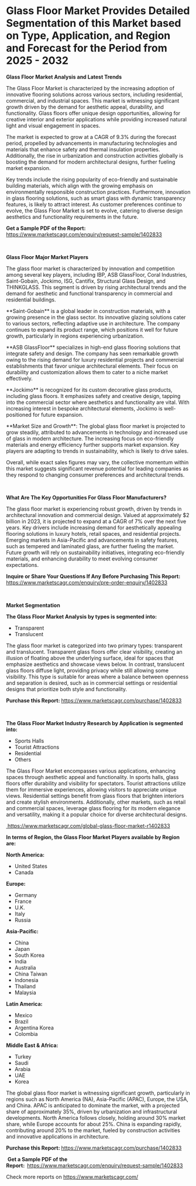 <p><h1>Glass Floor Market Provides Detailed Segmentation of this Market based on Type, Application, and Region and Forecast for the Period from 2025 - 2032</h1></p><p><strong>Glass Floor Market Analysis and Latest Trends</strong></p>
<p><p>The Glass Floor Market is characterized by the increasing adoption of innovative flooring solutions across various sectors, including residential, commercial, and industrial spaces. This market is witnessing significant growth driven by the demand for aesthetic appeal, durability, and functionality. Glass floors offer unique design opportunities, allowing for creative interior and exterior applications while providing increased natural light and visual engagement in spaces.</p><p>The market is expected to grow at a CAGR of 9.3% during the forecast period, propelled by advancements in manufacturing technologies and materials that enhance safety and thermal insulation properties. Additionally, the rise in urbanization and construction activities globally is boosting the demand for modern architectural designs, further fueling market expansion.</p><p>Key trends include the rising popularity of eco-friendly and sustainable building materials, which align with the growing emphasis on environmentally responsible construction practices. Furthermore, innovation in glass flooring solutions, such as smart glass with dynamic transparency features, is likely to attract interest. As customer preferences continue to evolve, the Glass Floor Market is set to evolve, catering to diverse design aesthetics and functionality requirements in the future.</p></p>
<p><strong>Get a Sample PDF of the Report:&nbsp;</strong> <a href="https://www.marketscagr.com/enquiry/request-sample/1402833?utm_campaign=1920&utm_medium=2&utm_source=Github&utm_content=ia&utm_term=12012025&utm_id=glass-floor">https://www.marketscagr.com/enquiry/request-sample/1402833</a></p>
<p>&nbsp;</p>
<p><strong>Glass Floor Major Market Players</strong></p>
<p><p>The glass floor market is characterized by innovation and competition among several key players, including IBP, ASB GlassFloor, Coral Industries, Saint-Gobain, Jockimo, ISG, Cantifix, Structural Glass Design, and THINKGLASS. This segment is driven by rising architectural trends and the demand for aesthetic and functional transparency in commercial and residential buildings.</p><p>**Saint-Gobain** is a global leader in construction materials, with a growing presence in the glass sector. Its innovative glazing solutions cater to various sectors, reflecting adaptive use in architecture. The company continues to expand its product range, which positions it well for future growth, particularly in regions experiencing urbanization.</p><p>**ASB GlassFloor** specializes in high-end glass flooring solutions that integrate safety and design. The company has seen remarkable growth owing to the rising demand for luxury residential projects and commercial establishments that favor unique architectural elements. Their focus on durability and customization allows them to cater to a niche market effectively.</p><p>**Jockimo** is recognized for its custom decorative glass products, including glass floors. It emphasizes safety and creative design, tapping into the commercial sector where aesthetics and functionality are vital. With increasing interest in bespoke architectural elements, Jockimo is well-positioned for future expansion.</p><p>**Market Size and Growth**: The global glass floor market is projected to grow steadily, attributed to advancements in technology and increased use of glass in modern architecture. The increasing focus on eco-friendly materials and energy efficiency further supports market expansion. Key players are adapting to trends in sustainability, which is likely to drive sales.</p><p>Overall, while exact sales figures may vary, the collective momentum within this market suggests significant revenue potential for leading companies as they respond to changing consumer preferences and architectural trends.</p></p>
<p>&nbsp;</p>
<p><strong>What Are The Key Opportunities For Glass Floor Manufacturers?</strong></p>
<p><p>The glass floor market is experiencing robust growth, driven by trends in architectural innovation and commercial design. Valued at approximately $2 billion in 2023, it is projected to expand at a CAGR of 7% over the next five years. Key drivers include increasing demand for aesthetically appealing flooring solutions in luxury hotels, retail spaces, and residential projects. Emerging markets in Asia-Pacific and advancements in safety features, such as tempered and laminated glass, are further fueling the market. Future growth will rely on sustainability initiatives, integrating eco-friendly materials, and enhancing durability to meet evolving consumer expectations.</p></p>
<p><strong>Inquire or Share Your Questions If Any Before Purchasing This Report:</strong> <a href="https://www.marketscagr.com/enquiry/pre-order-enquiry/1402833?utm_campaign=1920&utm_medium=2&utm_source=Github&utm_content=ia&utm_term=12012025&utm_id=glass-floor">https://www.marketscagr.com/enquiry/pre-order-enquiry/1402833</a></p>
<p>&nbsp;</p>
<p><strong>Market Segmentation</strong></p>
<p><strong>The Glass Floor Market Analysis by types is segmented into:</strong></p>
<p><ul><li>Transparent</li><li>Translucent</li></ul></p>
<p><p>The glass floor market is categorized into two primary types: transparent and translucent. Transparent glass floors offer clear visibility, creating an illusion of floating above the underlying surface, ideal for spaces that emphasize aesthetics and showcase views below. In contrast, translucent glass floors diffuse light, providing privacy while still allowing some visibility. This type is suitable for areas where a balance between openness and separation is desired, such as in commercial settings or residential designs that prioritize both style and functionality.</p></p>
<p><strong>Purchase this Report:&nbsp;</strong><a href="https://www.marketscagr.com/purchase/1402833?utm_campaign=1920&utm_medium=2&utm_source=Github&utm_content=ia&utm_term=12012025&utm_id=glass-floor">https://www.marketscagr.com/purchase/1402833</a></p>
<p>&nbsp;</p>
<p><strong>The Glass Floor Market Industry Research by Application is segmented into:</strong></p>
<p><ul><li>Sports Halls</li><li>Tourist Attractions</li><li>Residential</li><li>Others</li></ul></p>
<p><p>The Glass Floor Market encompasses various applications, enhancing spaces through aesthetic appeal and functionality. In sports halls, glass floors offer durability and visibility for spectators. Tourist attractions utilize them for immersive experiences, allowing visitors to appreciate unique views. Residential settings benefit from glass floors that brighten interiors and create stylish environments. Additionally, other markets, such as retail and commercial spaces, leverage glass flooring for its modern elegance and versatility, making it a popular choice for diverse architectural designs.</p></p>
<p><a href="https://www.marketscagr.com/global-glass-floor-market-r1402833?utm_campaign=1920&utm_medium=2&utm_source=Github&utm_content=ia&utm_term=12012025&utm_id=glass-floor">&nbsp;https://www.marketscagr.com/global-glass-floor-market-r1402833</a></p>
<p><strong>In terms of Region, the Glass Floor Market Players available by Region are:</strong></p>
<p>
    <p> <strong> North America: </strong>
        <ul>
            <li>United States</li>
            <li>Canada</li>
        </ul>
        </p> 
    <p> <strong> Europe: </strong>
        <ul>
            <li>Germany</li>
            <li>France</li>
            <li>U.K.</li>
            <li>Italy</li>
            <li>Russia</li>
        </ul>
        </p> 
    <p> <strong> Asia-Pacific: </strong>
        <ul>
            <li>China</li>
            <li>Japan</li>
            <li>South Korea</li>
            <li>India</li>
            <li>Australia</li>
            <li>China Taiwan</li>
            <li>Indonesia</li>
            <li>Thailand</li>
            <li>Malaysia</li>
        </ul>
        </p> 
    <p> <strong> Latin America: </strong>
        <ul>
            <li>Mexico</li>
            <li>Brazil</li>
            <li>Argentina Korea</li>
            <li>Colombia</li>
        </ul>
        </p> 
    <p> <strong> Middle East & Africa: </strong>
        <ul>
            <li>Turkey</li>
            <li>Saudi</li>
            <li>Arabia</li>
            <li>UAE</li>
            <li>Korea</li>
        </ul>
    </p>
    </p>
<p><p>The global glass floor market is witnessing significant growth, particularly in regions such as North America (NA), Asia-Pacific (APAC), Europe, the USA, and China. APAC is anticipated to dominate the market, with a projected share of approximately 35%, driven by urbanization and infrastructural developments. North America follows closely, holding around 30% market share, while Europe accounts for about 25%. China is expanding rapidly, contributing around 20% to the market, fueled by construction activities and innovative applications in architecture.</p></p>
<p><strong>Purchase this Report: </strong><a href="https://www.marketscagr.com/purchase/1402833?utm_campaign=1920&utm_medium=2&utm_source=Github&utm_content=ia&utm_term=12012025&utm_id=glass-floor">https://www.marketscagr.com/purchase/1402833</a></p>
<p>&nbsp;<strong>Get a Sample PDF of the Report:&nbsp;&nbsp;</strong><a href="https://www.marketscagr.com/enquiry/request-sample/1402833?utm_campaign=1920&utm_medium=2&utm_source=Github&utm_content=ia&utm_term=12012025&utm_id=glass-floor">https://www.marketscagr.com/enquiry/request-sample/1402833</a></p>
<p><strong></strong></p>
<p>Check more reports on <a href="https://www.marketscagr.com/?utm_campaign=1920&utm_medium=2&utm_source=Github&utm_content=ia&utm_term=12012025&utm_id=glass-floor">https://www.marketscagr.com/</a></p>